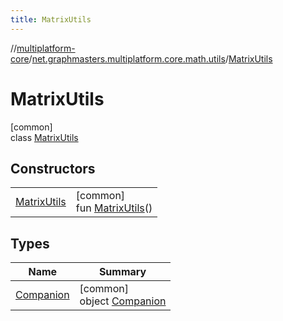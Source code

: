 ```yaml
---
title: MatrixUtils
---
```

//[multiplatform-core](../../../index.html)/[net.graphmasters.multiplatform.core.math.utils](../index.html)/[MatrixUtils](index.html)



# MatrixUtils



[common]\
class [MatrixUtils](index.html)



## Constructors


| | |
|---|---|
| [MatrixUtils](-matrix-utils.html) | [common]<br>fun [MatrixUtils](-matrix-utils.html)() |


## Types


| Name | Summary |
|---|---|
| [Companion](-companion/index.html) | [common]<br>object [Companion](-companion/index.html) |

